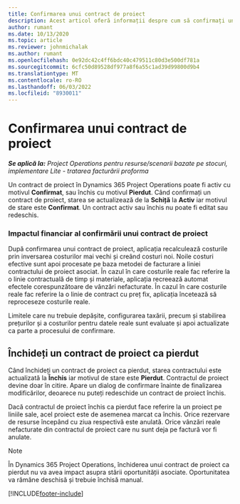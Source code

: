 ```yaml
---
title: Confirmarea unui contract de proiect
description: Acest articol oferă informații despre cum să confirmați un contract în Project Operations.
author: rumant
ms.date: 10/13/2020
ms.topic: article
ms.reviewer: johnmichalak
ms.author: rumant
ms.openlocfilehash: 0e92dc42c4ff6bdc40c479511c80d3e500df781a
ms.sourcegitcommit: 6cfc50d89528df977a8f6a55c1ad39d99800d9b4
ms.translationtype: MT
ms.contentlocale: ro-RO
ms.lasthandoff: 06/03/2022
ms.locfileid: "8930011"
---
```

# <a name="confirm-a-project-contract"></a>Confirmarea unui contract de proiect

_**Se aplică la:** Project Operations pentru resurse/scenarii bazate pe stocuri, implementare Lite - tratarea facturării proforma_

Un contract de proiect în Dynamics 365 Project Operations poate fi activ cu motivul **Confirmat**, sau închis cu motivul **Pierdut**. Când confirmați un contract de proiect, starea se actualizează de la **Schiță** la **Activ** iar motivul de stare este **Confirmat**. Un contract activ sau închis nu poate fi editat sau redeschis. 

### <a name="financial-impact-of-confirming-a-project-contract"></a>Impactul financiar al confirmării unui contract de proiect

După confirmarea unui contract de proiect, aplicația recalculează costurile prin inversarea costurilor mai vechi și creând costuri noi. Noile costuri efective sunt apoi procesate pe baza metodei de facturare a liniei contractului de proiect asociat. În cazul în care costurile reale fac referire la o linie contractuală de timp și materiale, aplicația recreează automat efectele corespunzătoare de vânzări nefacturate. În cazul în care costurile reale fac referire la o linie de contract cu preț fix, aplicația încetează să reproceseze costurile reale.

Limitele care nu trebuie depășite, configurarea taxării, precum și stabilirea prețurilor și a costurilor pentru datele reale sunt evaluate și apoi actualizate ca parte a procesului de confirmare.

## <a name="close-a-project-contract-as-lost"></a>Închideți un contract de proiect ca pierdut

Când închideți un contract de proiect ca pierdut, starea contractului este actualizată la **Închis** iar motivul de stare este **Pierdut**. Contractul de proiect devine doar în citire. Apare un dialog de confirmare înainte de finalizarea modificărilor, deoarece nu puteți redeschide un contract de proiect închis.

Dacă contractul de proiect închis ca pierdut face referire la un proiect pe liniile sale, acel proiect este de asemenea marcat ca închis. Orice rezervare de resurse începând cu ziua respectivă este anulată. Orice vânzări reale nefacturate din contractul de proiect care nu sunt deja pe factură vor fi anulate.

> [!NOTE]
> În Dynamics 365 Project Operations, închiderea unui contract de proiect ca pierdut nu va avea impact asupra stării oportunității asociate. Oportunitatea va rămâne deschisă și trebuie închisă manual.


[!INCLUDE[footer-include](../../includes/footer-banner.md)]